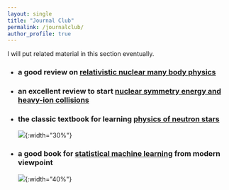 ```yaml
---
layout: single
title: "Journal Club"
permalink: /journalclub/
author_profile: true
---
```


I will put related material in this section eventually.

* ### a good review on [relativistic nuclear many body physics](https://inspirehep.net/literature/207866)

* ### an excellent review to start [nuclear symmetry energy and heavy-ion collisions](https://www.sciencedirect.com/science/article/pii/S0370157308001269)

* ### the classic textbook for learning [physics of neutron stars](https://www.amazon.com/Black-Holes-White-Dwarfs-Neutron/dp/0471873160)

    ![](https://bjcai-phys.github.io/images/G-ShapiroTeukolsky.png){:width="30%"}

* ### a good book for [statistical machine learning](https://www.amazon.com/Elements-Statistical-Learning-Prediction-Statistics/dp/0387848576/ref=sr_1_1?crid=2SCVI6ZZXMUBY&dib=eyJ2IjoiMSJ9.ySmiEtcDzxTcwr1z1UsYhr3z4VdJIUeZhvEIJuX6ynlW5YiLru_wOe48Ekq9lr_oEoczl4Iyllt3J1v_-xDMh0AhnYnGyaA5paAkLxPVlZlnQPoZix_qQxCX52rLfFB3ve6vNR_4eKt1vALkjXQa6V1NPHV2-btYOq_OzrylJ_3KhmtE364VRG02fi_Pz3Ix-zGS0bA3Dr2zy16XwFZT9WLy7_OaK8McMIBZuvyOuRc.jTufpcjSOQ5UEnSxZ0ign7iUZxQmcd4no66fBgXjr4k&dib_tag=se&keywords=the+elements+of+statistical+learning&qid=1749357469&s=books&sprefix=s%2Cstripbooks%2C2929&sr=1-1) from modern viewpoint

    ![](https://bjcai-phys.github.io/images/G-ESL.png){:width="40%"}
